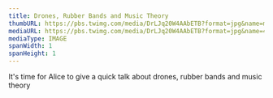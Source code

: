 ```yaml
---
title: Drones, Rubber Bands and Music Theory
thumbURL: https://pbs.twimg.com/media/DrLJq20W4AAbETB?format=jpg&name=medium
mediaURL: https://pbs.twimg.com/media/DrLJq20W4AAbETB?format=jpg&name=4096x4096
mediaType: IMAGE
spanWidth: 1
spanHeight: 1
---
```


It's time for Alice to give a quick talk about drones, rubber bands and music theory